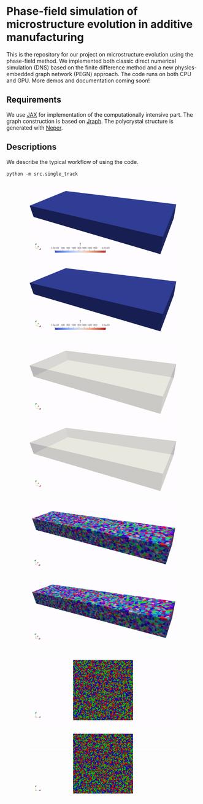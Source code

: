 # Phase-field simulation of microstructure evolution in additive manufacturing

This is the repository for our project on microstructure evolution using the phase-field method. We implemented both classic direct numerical simulation (DNS) based on the finite difference method and a new physics-embedded graph network (PEGN) approach. The code runs on both CPU and GPU. More demos and documentation coming soon! 

## Requirements 

We use [JAX](https://github.com/google/jax) for implementation of the computationally intensive part. The graph construction is based on [Jraph](https://github.com/deepmind/jraph). The polycrystal structure is generated with [Neper](https://neper.info/). 

## Descriptions

We describe the typical workflow of using the code.

```
python -m src.single_track
```




<p align="middle">
  <img src="materials/single_track_T_DNS.gif" width="400" />
  <img src="materials/single_track_T_PEGN.gif" width="400" /> 
</p>

<p align="middle">
  <img src="materials/single_track_zeta_DNS.gif" width="400" />
  <img src="materials/single_track_zeta_PEGN.gif" width="400" /> 
</p>

<p align="middle">
  <img src="materials/single_track_eta_DNS.gif" width="400" />
  <img src="materials/single_track_eta_PEGN.gif" width="400" /> 
</p>


<p align="middle">
  <img src="materials/solidification_isotropic.gif" width="400" />
  <img src="materials/solidification_anisotropic.gif" width="400" /> 
</p>


